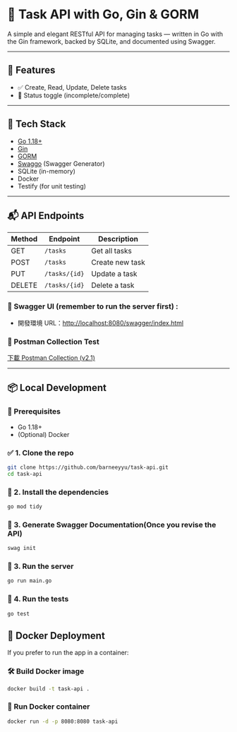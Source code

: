 # 📝 Task API with Go, Gin & GORM

A simple and elegant RESTful API for managing tasks — written in Go with the Gin framework, backed by SQLite, and documented using Swagger.

---

## 🚀 Features

- ✅ Create, Read, Update, Delete tasks
- 🔁 Status toggle (incomplete/complete)

---

## 🧱 Tech Stack

- [Go 1.18+](https://golang.org/)
- [Gin](https://github.com/gin-gonic/gin)
- [GORM](https://gorm.io/)
- [Swaggo](https://github.com/swaggo/swag) (Swagger Generator)
- SQLite (in-memory)
- Docker
- Testify (for unit testing)

---

## 📬 API Endpoints

| Method | Endpoint        | Description        |
|--------|-----------------|--------------------|
| GET    | `/tasks`        | Get all tasks      |
| POST   | `/tasks`        | Create new task    |
| PUT    | `/tasks/{id}`   | Update a task      |
| DELETE | `/tasks/{id}`   | Delete a task      |

### 🔗 Swagger UI (remember to run the server first) :  
- 開發環境 URL：[http://localhost:8080/swagger/index.html](http://localhost:8080/swagger/index.html)

### 🧪 Postman Collection Test
[下載 Postman Collection (v2.1)](docs/postman/Task_Management_API.postman_collection.json)

---

## 📦 Local Development

### 🔧 Prerequisites

- Go 1.18+
- (Optional) Docker

### ✅ 1. Clone the repo

```bash
git clone https://github.com/barneeyyu/task-api.git
cd task-api
```

### 🔑 2. Install the dependencies

```bash
go mod tidy
```

### 🔑 3. Generate Swagger Documentation(Once you revise the API)

```bash
swag init
```

### 🔑 3. Run the server

```bash
go run main.go
```

### 🔑 4. Run the tests

```bash
go test
```

## 🐳 Docker Deployment

If you prefer to run the app in a container:

### 🛠️ Build Docker image

```bash
docker build -t task-api .
```

### 🚀 Run Docker container

```bash
docker run -d -p 8080:8080 task-api